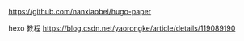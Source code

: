  https://github.com/nanxiaobei/hugo-paper

 hexo 教程 https://blog.csdn.net/yaorongke/article/details/119089190
